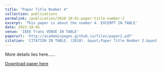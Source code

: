 ```yaml
---
title: "Paper Title Number 4"
collection: publications
permalink: /publication/2010-10-01-paper-title-number-2
excerpt: 'This paper is about the number 4. EXCERPT IN TABLE'
date: 2023-10-01
venue: 'IEEE Trans VENUE IN TABLE'
paperurl: 'http://academicpages.github.io/files/paper2.pdf'
citation: 'CITATION IN TABLE. (2010). &quot;Paper Title Number 2.&quot; <i>Journal 1</i>. 1(2).'
---
```


More details lies here……

[Download paper here](http://academicpages.github.io/files/paper2.pdf)
